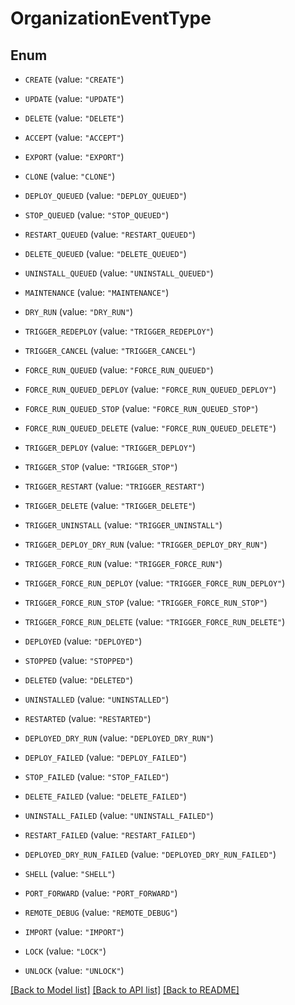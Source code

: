 # OrganizationEventType

## Enum


* `CREATE` (value: `"CREATE"`)

* `UPDATE` (value: `"UPDATE"`)

* `DELETE` (value: `"DELETE"`)

* `ACCEPT` (value: `"ACCEPT"`)

* `EXPORT` (value: `"EXPORT"`)

* `CLONE` (value: `"CLONE"`)

* `DEPLOY_QUEUED` (value: `"DEPLOY_QUEUED"`)

* `STOP_QUEUED` (value: `"STOP_QUEUED"`)

* `RESTART_QUEUED` (value: `"RESTART_QUEUED"`)

* `DELETE_QUEUED` (value: `"DELETE_QUEUED"`)

* `UNINSTALL_QUEUED` (value: `"UNINSTALL_QUEUED"`)

* `MAINTENANCE` (value: `"MAINTENANCE"`)

* `DRY_RUN` (value: `"DRY_RUN"`)

* `TRIGGER_REDEPLOY` (value: `"TRIGGER_REDEPLOY"`)

* `TRIGGER_CANCEL` (value: `"TRIGGER_CANCEL"`)

* `FORCE_RUN_QUEUED` (value: `"FORCE_RUN_QUEUED"`)

* `FORCE_RUN_QUEUED_DEPLOY` (value: `"FORCE_RUN_QUEUED_DEPLOY"`)

* `FORCE_RUN_QUEUED_STOP` (value: `"FORCE_RUN_QUEUED_STOP"`)

* `FORCE_RUN_QUEUED_DELETE` (value: `"FORCE_RUN_QUEUED_DELETE"`)

* `TRIGGER_DEPLOY` (value: `"TRIGGER_DEPLOY"`)

* `TRIGGER_STOP` (value: `"TRIGGER_STOP"`)

* `TRIGGER_RESTART` (value: `"TRIGGER_RESTART"`)

* `TRIGGER_DELETE` (value: `"TRIGGER_DELETE"`)

* `TRIGGER_UNINSTALL` (value: `"TRIGGER_UNINSTALL"`)

* `TRIGGER_DEPLOY_DRY_RUN` (value: `"TRIGGER_DEPLOY_DRY_RUN"`)

* `TRIGGER_FORCE_RUN` (value: `"TRIGGER_FORCE_RUN"`)

* `TRIGGER_FORCE_RUN_DEPLOY` (value: `"TRIGGER_FORCE_RUN_DEPLOY"`)

* `TRIGGER_FORCE_RUN_STOP` (value: `"TRIGGER_FORCE_RUN_STOP"`)

* `TRIGGER_FORCE_RUN_DELETE` (value: `"TRIGGER_FORCE_RUN_DELETE"`)

* `DEPLOYED` (value: `"DEPLOYED"`)

* `STOPPED` (value: `"STOPPED"`)

* `DELETED` (value: `"DELETED"`)

* `UNINSTALLED` (value: `"UNINSTALLED"`)

* `RESTARTED` (value: `"RESTARTED"`)

* `DEPLOYED_DRY_RUN` (value: `"DEPLOYED_DRY_RUN"`)

* `DEPLOY_FAILED` (value: `"DEPLOY_FAILED"`)

* `STOP_FAILED` (value: `"STOP_FAILED"`)

* `DELETE_FAILED` (value: `"DELETE_FAILED"`)

* `UNINSTALL_FAILED` (value: `"UNINSTALL_FAILED"`)

* `RESTART_FAILED` (value: `"RESTART_FAILED"`)

* `DEPLOYED_DRY_RUN_FAILED` (value: `"DEPLOYED_DRY_RUN_FAILED"`)

* `SHELL` (value: `"SHELL"`)

* `PORT_FORWARD` (value: `"PORT_FORWARD"`)

* `REMOTE_DEBUG` (value: `"REMOTE_DEBUG"`)

* `IMPORT` (value: `"IMPORT"`)

* `LOCK` (value: `"LOCK"`)

* `UNLOCK` (value: `"UNLOCK"`)


[[Back to Model list]](../README.md#documentation-for-models) [[Back to API list]](../README.md#documentation-for-api-endpoints) [[Back to README]](../README.md)


